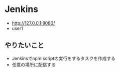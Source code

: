 # Jenkins 

- http://127.0.0.1:8080/
- user1

## やりたいこと
- Jenkinsでnpm scriptの実行をするタスクを作成する
- 任意の場所に配信する